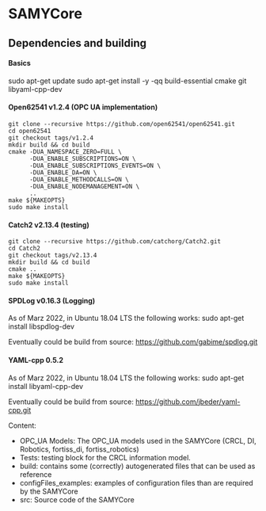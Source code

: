 # SAMYCore

## Dependencies and building

#### Basics
sudo apt-get update
sudo apt-get install -y -qq build-essential cmake git libyaml-cpp-dev 


#### Open62541 v1.2.4 (OPC UA implementation)
```
git clone --recursive https://github.com/open62541/open62541.git
cd open62541
git checkout tags/v1.2.4
mkdir build && cd build
cmake -DUA_NAMESPACE_ZERO=FULL \
      -DUA_ENABLE_SUBSCRIPTIONS=ON \
      -DUA_ENABLE_SUBSCRIPTIONS_EVENTS=ON \
      -DUA_ENABLE_DA=ON \
      -DUA_ENABLE_METHODCALLS=ON \
      -DUA_ENABLE_NODEMANAGEMENT=ON \
      ..
make ${MAKEOPTS}
sudo make install
```

#### Catch2 v2.13.4 (testing)
```
git clone --recursive https://github.com/catchorg/Catch2.git
cd Catch2
git checkout tags/v2.13.4
mkdir build && cd build
cmake ..
make ${MAKEOPTS}
sudo make install
```

#### SPDLog v0.16.3 (Logging)
As of Marz 2022, in Ubuntu 18.04 LTS the following works:
sudo apt-get install libspdlog-dev

Eventually could be build from source: https://github.com/gabime/spdlog.git

#### YAML-cpp 0.5.2
As of Marz 2022, in Ubuntu 18.04 LTS the following works:
sudo apt-get install libyaml-cpp-dev

Eventually could be build from source: https://github.com/jbeder/yaml-cpp.git


Content:
 - OPC_UA Models: The OPC_UA models used in the SAMYCore (CRCL, DI, Robotics, fortiss_di, fortiss_robotics)
 - Tests: testing block for the CRCL information model.
 - build: contains some (correctly) autogenerated files that can be used as reference
 - configFiles_examples: examples of configuration files than are required by the SAMYCore
 - src: Source code of the SAMYCore
